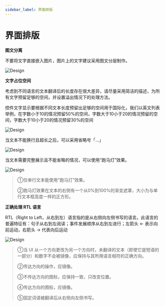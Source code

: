 ```yaml
---
sidebar_label: 界面排版
---
```


# 界面排版

**图文分离**

不要将文字直接嵌入图片，图片上的文字建议采用图文分层制作。

![Design](/img/design/e60d54dddb1ee7b9d3ac7a75466eda32.png)

**文字占位空间**

考虑到不同语言的文本翻译后的长度存在很大差异，请尽量采用简洁的描述，为所有文字预留足够的空间，并设置溢出情况下的处理方法。

控件文字显示要根据不同文本长度预留出足够的空间用于国际化，我们以英文列表举例，在字数小于10的情况预留50%的空间，字数大于10小于20的情况预留的空间，字数大于10小于20的情况预留30%的空间

![Design](/img/design/1c1fec829eedada660c3ba27c098aa57.png)

当文本不能换行且超长之后，可以采用省略号「…」

![Design](/img/design/1acb43175d60ef491e0756a7dbdd25a4.png)

当文本需要完整展示且不能省略的情况，可以使用“跑马灯”效果。

![Design](/img/design/6b621b82a74e0b9804f29b7874c65494.png)

>①仅单行文本能使用“跑马灯”效果。
>
>②跑马灯效果在文本的右侧有一个从0%到100%的渐变遮罩，大小为与单行文本框高度一样的正方形。

**正确处理 RTL 语言**

RTL（Right to Left，从右到左）语言指的是从右侧向左侧书写的语言。此语言的普遍特征有：句子从右到左阅读；事件发展顺序从右到左进行；左箭头 ← 表示向前运动，右箭头 → 代表向后运动

![Design](/img/design/83cb867d377ccf5ce5a7df2b1d573c90.png)

>①当 UI 从一个方向更改为另一个方向时，未翻译的文本（即使它是短语的一部分）和数字不会被镜像，应保持与其所用语言相符的正确方向。
>
>②传达方向的操作，应镜像。
>
>③不传达方向的图标，应保持一致，只改变位置。
>
>④传达方向的图标，应镜像。
>
>⑤固定词语被翻译后从右侧向左侧书写。
